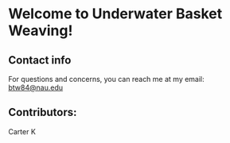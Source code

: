 # Welcome to Underwater Basket Weaving!

## Contact info
For questions and concerns, you can reach me at my email: btw84@nau.edu

## Contributors:
Carter K
